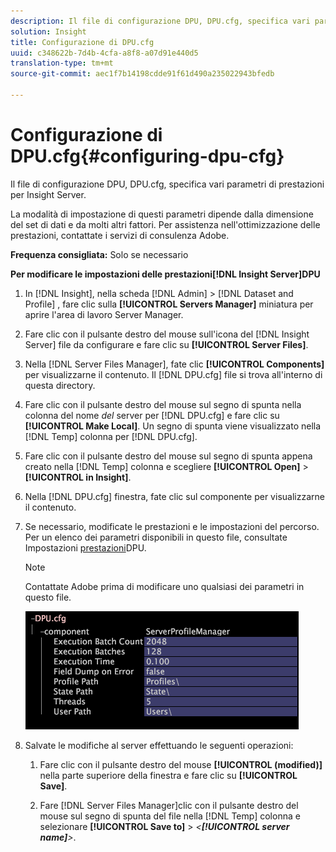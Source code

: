 ```yaml
---
description: Il file di configurazione DPU, DPU.cfg, specifica vari parametri di prestazioni per Insight Server.
solution: Insight
title: Configurazione di DPU.cfg
uuid: c348622b-7d4b-4cfa-a8f8-a07d91e440d5
translation-type: tm+mt
source-git-commit: aec1f7b14198cdde91f61d490a235022943bfedb

---
```



# Configurazione di DPU.cfg{#configuring-dpu-cfg}

Il file di configurazione DPU, DPU.cfg, specifica vari parametri di prestazioni per Insight Server.

La modalità di impostazione di questi parametri dipende dalla dimensione del set di dati e da molti altri fattori. Per assistenza nell&#39;ottimizzazione delle prestazioni, contattate i servizi di consulenza Adobe.

**Frequenza consigliata:** Solo se necessario

**Per modificare le impostazioni delle prestazioni[!DNL Insight Server]DPU**

1. In [!DNL Insight], nella scheda [!DNL Admin] > [!DNL Dataset and Profile] , fare clic sulla **[!UICONTROL Servers Manager]** miniatura per aprire l&#39;area di lavoro Server Manager.
1. Fare clic con il pulsante destro del mouse sull&#39;icona del [!DNL Insight Server] file da configurare e fare clic su **[!UICONTROL Server Files]**.
1. Nella [!DNL Server Files Manager], fate clic **[!UICONTROL Components]** per visualizzarne il contenuto. Il [!DNL DPU.cfg] file si trova all&#39;interno di questa directory.
1. Fare clic con il pulsante destro del mouse sul segno di spunta nella colonna del nome *del* server per [!DNL DPU.cfg] e fare clic su **[!UICONTROL Make Local]**. Un segno di spunta viene visualizzato nella [!DNL Temp] colonna per [!DNL DPU.cfg].
1. Fare clic con il pulsante destro del mouse sul segno di spunta appena creato nella [!DNL Temp] colonna e scegliere **[!UICONTROL Open]** > **[!UICONTROL in Insight]**.
1. Nella [!DNL DPU.cfg] finestra, fate clic sul componente per visualizzarne il contenuto.
1. Se necessario, modificate le prestazioni e le impostazioni del percorso. Per un elenco dei parametri disponibili in questo file, consultate Impostazioni [prestazioni](../../../home/c-inst-svr/c-cfg-stgs-ref/c-dpu-perf-stgs.md#concept-477c4c526de44bda84176e62266c3df1)DPU.

   >[!NOTE]
   >
   >Contattate Adobe prima di modificare uno qualsiasi dei parametri in questo file.

   ![](assets/cfg_DPU_egvalues.png)

1. Salvate le modifiche al server effettuando le seguenti operazioni:

   1. Fare clic con il pulsante destro del mouse **[!UICONTROL (modified)]** nella parte superiore della finestra e fare clic su **[!UICONTROL Save]**.

   1. Fare [!DNL Server Files Manager]clic con il pulsante destro del mouse sul segno di spunta del file nella [!DNL Temp] colonna e selezionare **[!UICONTROL Save to]** > *&lt;**[!UICONTROL server name]**>*.

